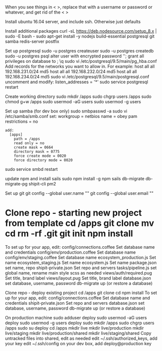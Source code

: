 When you see things in < >, replace that with a username or password or whatever, and get rid of the < >

Install ubuntu 16.04 server, and include ssh. Otherwise just defaults

Install additional packages
  curl -sL https://deb.nodesource.com/setup_8.x | sudo -E bash -
  sudo apt-get install -y nodejs build-essential postgresql git samba redis-server postfix

Set up postgresql
  sudo -u postgres createuser <USERNAME>
  sudo -u postgres createdb <DBNAME>
  sudo -u postgres psql
    alter user <USERNAME> with encrypted password '<some password>';
    grant all privileges on database <DBNAME> to <USERNAME>;
    \q
  sudo vi /etc/postgresql/9.5/main/pg_hba.conf
    Add records for the networks you want to allow in. For example:
      host    all             all             192.168.231.0/24        md5
      host    all             all             192.168.232.0/24        md5
      host    all             all             192.168.234.0/24        md5
  sudo vi /etc/postgresql/9.5/main/postgresql.conf
    uncomment and modify:
      listen_addresses = '*' 
  sudo service postgresql restart
 
Create working directory
  sudo mkdir /apps
  sudo chgrp users /apps
  sudo chmod g+w /apps
  sudo usermod -aG users <username>
  sudo usermod -g users <username>

Set up samba (for dev box only)
  sudo smbpasswd -a <username>
  sudo vi /etc/samba/smb.conf
    set:
      workgroup = <whatever>
      netbios name = <hostname>
      obey pam restrictions = no

    add:
      [apps]
        path = /apps
        read only = no
        create mask = 0664
        directory mask = 0775
        force create mode = 0020
        force directory mode = 0020
  sudo service smbd restart

update npm and install sails
  sudo npm install -g npm sails db-migrate db-migrate-pg shipit-cli pm2

Set up git
  git config --global user.name "<your name>"
  git config --global user.email "<your email>"
  
Clone repo - starting new project from template
  cd /apps
  git clone <PATH TO REPO>
  mv <templatedir> <newdir>
  cd <newdir>
  rm -rf .git
  git init
  npm install
  =================================================
  To set up for your app, edit:
    config/connections.coffee
      Set database name and credentials
    config/env/production.coffee
      Set database name
    config/env/staging.coffee
      Set database name
    ecosystem_production.js
      Set name
    ecosystem_staging.js
      Set name
    ecosystem.js
      Set name
    package.json
      set name, repo
    shipit-private.json
      Set repo and servers
    tasks/pipeline.js
      set global name, rename main style scss as needed
    views/auth/required.pug
      Set title, brand label
    views/layout.pug
      Set title, brand label
    database.json
      set database, username, password
  db-migrate up (or restore a database)

Clone repo - deploy existing project
  cd /apps
  git clone <PATH TO REPO>
  cd <newdir>
  npm install
  To set up for your app, edit:
    config/connections.coffee
      Set database name and credentials
    shipit-private.json
      Set repo and servers
    database.json
      set database, username, password
  db-migrate up (or restore a database)


On production machine
  sudo adduser deploy
  sudo usermod -aG users deploy
  sudo usermod -g users deploy
  sudo mkdir /apps
  sudo chgrp users /apps
  sudo su deploy
  cd /apps
  mkdir live
  mkdir live/production
  mkdir live/staging
  mkdir live/production/shared
  mkdir live/staging/shared
Copy untracked files into shared, edit as needed
edit ~/.ssh/authorized_keys, add your key
edit ~/.ssh/config on your dev box, add deploy@production key
  
  
